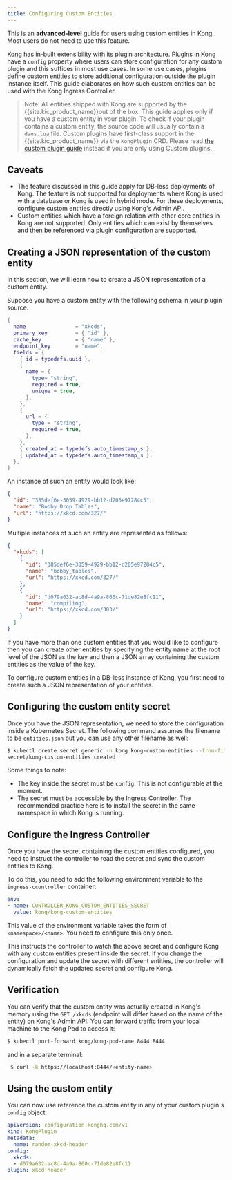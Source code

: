 ```yaml
---
title: Configuring Custom Entities
---
```


This is an **advanced-level** guide for users using custom entities in Kong.
Most users do not need to use this feature.

Kong has in-built extensibility with its plugin architecture.
Plugins in Kong have a `config` property where users can store configuration
for any custom plugin and this suffices in most use cases.
In some use cases, plugins define custom entities to store additional
configuration outside the plugin instance itself.
This guide elaborates on how such custom entities can be used with the Kong
Ingress Controller.

> Note: All entities shipped with Kong are supported by the 
{{site.kic_product_name}}out of the box. This guide applies only if you have a
custom entity in your plugin. To check if your plugin contains a custom entity,
the source code will usually contain a `daos.lua` file.
Custom plugins have first-class support in the {{site.kic_product_name}}
via the `KongPlugin` CRD.
Please read [the custom plugin guide](/kubernetes-ingress-controller/{{page.kong_version}}/guides/setting-up-custom-plugins) instead
if you are only using Custom plugins.

## Caveats

- The feature discussed in this guide apply for DB-less deployments of Kong.
  The feature is not supported for deployments where Kong is used with a
  database or Kong is used in hybrid mode.
  For these deployments, configure custom entities directly using Kong's Admin
  API.
- Custom entities which have a foreign relation with other core entities in Kong
  are not supported. Only entities which can exist by themselves and then
  be referenced via plugin configuration are supported.

## Creating a JSON representation of the custom entity

In this section, we will learn how to create a JSON representation of
a custom entity.

Suppose you have a custom entity with the following schema in your plugin source:

```lua
{
  name                = "xkcds",
  primary_key         = { "id" },
  cache_key           = { "name" },
  endpoint_key        = "name",
  fields = {
    { id = typedefs.uuid },
    {
      name = {
        type= "string",
        required = true,
        unique = true,
      },
    },
    {
      url = {
        type = "string",
        required = true,
      },
    },
    { created_at = typedefs.auto_timestamp_s },
    { updated_at = typedefs.auto_timestamp_s },
  },
}
```

An instance of such an entity would look like:

```json
{
  "id": "385def6e-3059-4929-bb12-d205e97284c5",
  "name": "Bobby Drop Tables",
  "url": "https://xkcd.com/327/"
}
```

Multiple instances of such an entity are represented as follows:

```json
{
  "xkcds": [
    {
      "id": "385def6e-3059-4929-bb12-d205e97284c5",
      "name": "bobby_tables",
      "url": "https://xkcd.com/327/"
    },
    {
      "id": "d079a632-ac8d-4a9a-860c-71de82e8fc11",
      "name": "compiling",
      "url": "https://xkcd.com/303/"
    }
  ]
}
```

If you have more than one custom entities that you would like to configure
then you can create other entities by specifying the entity name at the root
level of the JSON as the key and then a JSON array containing the
custom entities as the value of the key.

To configure custom entities in a DB-less instance of Kong,
you first need to create such a JSON representation of your entities.

## Configuring the custom entity secret

Once you have the JSON representation, we need to store the configuration
inside a Kubernetes Secret.
The following command assumes the filename to be `entities.json` but you can
use any other filename as well:

```bash
$ kubectl create secret generic -n kong kong-custom-entities --from-file=config=entities.json
secret/kong-custom-entities created
```

Some things to note:
- The key inside the secret must be `config`. This is not configurable at the
  moment.
- The secret must be accessible by the Ingress Controller. The recommended
  practice here is to install the secret in the same namespace in which Kong
  is running.

## Configure the Ingress Controller

Once you have the secret containing the custom entities configured,
you need to instruct the controller to read the secret and sync the custom
entities to Kong.

To do this, you need to add the following environment variable to the
`ingress-ccontroller` container:

```yaml
env:
- name: CONTROLLER_KONG_CUSTOM_ENTITIES_SECRET
  value: kong/kong-custom-entities
```

This value of the environment variable takes the form of `<namespace>/<name>`.
You need to configure this only once.

This instructs the controller to watch the above secret and configure Kong
with any custom entities present inside the secret.
If you change the configuration and update the secret with different entities,
the controller will dynamically fetch the updated secret and configure Kong.

## Verification

You can verify that the custom entity was actually created in Kong's memory
using the `GET /xkcds` (endpoint will differ based on the name of the entity)
on Kong's Admin API.
You can forward traffic from your local machine to the Kong Pod to access it:

```bash
$ kubectl port-forward kong/kong-pod-name 8444:8444
```

and in a separate terminal:

```bash
 $ curl -k https://localhost:8444/<entity-name>
```

## Using the custom entity

You can now use reference the custom entity in any of your custom plugin's
`config` object:

```yaml
apiVersion: configuration.konghq.com/v1
kind: KongPlugin
metadata:
  name: random-xkcd-header
config:
  xkcds:
  - d079a632-ac8d-4a9a-860c-71de82e8fc11
plugin: xkcd-header
```
